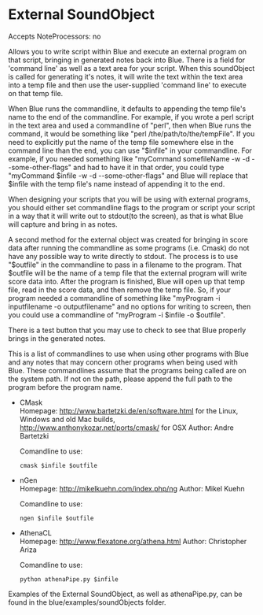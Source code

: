 # External SoundObject

Accepts NoteProcessors: no

Allows you to write script within Blue and execute an external program
on that script, bringing in generated notes back into Blue. There is a
field for 'command line' as well as a text area for your script. When
this soundObject is called for generating it's notes, it will write the
text within the text area into a temp file and then use the
user-supplied 'command line' to execute on that temp file.

When Blue runs the commandline, it defaults to appending the temp file's
name to the end of the commandline. For example, if you wrote a perl
script in the text area and used a commandline of "perl", then when Blue
runs the command, it would be something like "perl
/the/path/to/the/tempFile". If you need to explicitly put the name of
the temp file somewhere else in the command line than the end, you can
use "$infile" in your commandline. For example, if you needed something
like "myCommand somefileName -w -d --some-other-flags" and had to have
it in that order, you could type "myCommand $infile -w -d
--some-other-flags" and Blue will replace that $infile with the temp
file's name instead of appending it to the end.

When designing your scripts that you will be using with external
programs, you should either set commandline flags to the program or
script your script in a way that it will write out to stdout(to the
screen), as that is what Blue will capture and bring in as notes.

A second method for the external object was created for bringing in
score data after running the commandline as some programs (i.e. Cmask)
do not have any possible way to write directly to stdout. The process is
to use "$outfile" in the commandline to pass in a filename to the
program. That $outfile will be the name of a temp file that the external
program will write score data into. After the program is finished, Blue
will open up that temp file, read in the score data, and then remove the
temp file. So, if your program needed a commandline of something like
"myProgram -i inputfilename -o outputfilename" and no options for
writing to screen, then you could use a commandline of "myProgram -i
$infile -o $outfile".

There is a test button that you may use to check to see that Blue
properly brings in the generated notes.

This is a list of commandlines to use when using other programs with
Blue and any notes that may concern other programs when being used with
Blue. These commandlines assume that the programs being called are on
the system path. If not on the path, please append the full path to the
program before the program name.

  - CMask  
    Homepage: <http://www.bartetzki.de/en/software.html> for the Linux,
    Windows and old Mac builds,
    <http://www.anthonykozar.net/ports/cmask/> for OSX Author: Andre
    Bartetzki
    
    Comandline to use:
    
        cmask $infile $outfile

  - nGen  
    Homepage: <http://mikelkuehn.com/index.php/ng> Author: Mikel Kuehn
    
    Comandline to use:
    
        ngen $infile $outfile

  - AthenaCL  
    Homepage: <http://www.flexatone.org/athena.html> Author: Christopher
    Ariza
    
    Comandline to use:
    
        python athenaPipe.py $infile

Examples of the External SoundObject, as well as athenaPipe.py, can be
found in the blue/examples/soundObjects folder.
